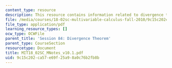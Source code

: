 ```yaml
---
content_type: resource
description: This resource contains information related to divergence theorem.
file: /media/courses/18-02sc-multivariable-calculus-fall-2010/9c15c202ca57e69f25a98a0c76b2fb8b_MIT18_02SC_MNotes_v10.1.pdf
file_type: application/pdf
learning_resource_types: []
ocw_type: OCWFile
parent_title: 'Session 84: Divergence Theorem'
parent_type: CourseSection
resourcetype: Document
title: MIT18_02SC_MNotes_v10.1.pdf
uid: 9c15c202-ca57-e69f-25a9-8a0c76b2fb8b
---
```

